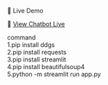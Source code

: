 

🚀 Live Demo




🔗 [View Chatbot Live](http://localhost:8501/)



command<br>
1.pip install ddgs
<br>
2.pip install requests
<br>
3.pip install streamlit
<br>
4.pip install beautifulsoup4
<br>
5.python -m streamlit run app.py
